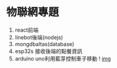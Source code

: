 # 物聯網專題
  1. react前端
  2. linebot後端(nodejs)
  3. mongdbaltas(database)
  4. esp32s 接收後端的點餐資訊
  5. arduino uno利用藍芽控制車子移動
     ! [img](https://github.com/amstudnet/esp32s/image/11.png)
